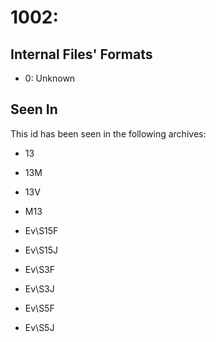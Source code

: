 # 1002: 

## Internal Files' Formats
- 0: Unknown

## Seen In

This id has been seen in the following archives:  

- 13  

- 13M  

- 13V  

- M13  

- Ev\S15F  

- Ev\S15J  

- Ev\S3F  

- Ev\S3J  

- Ev\S5F  

- Ev\S5J  
